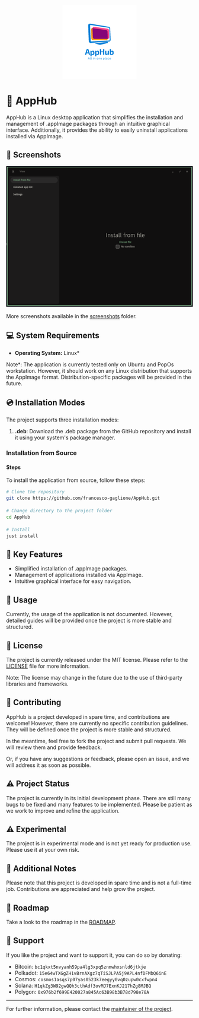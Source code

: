 <p align="center">
  <img src="./res/icons/hicolor/scalable/apps/icon.png" alt="Logo">
</p>

# 🚀 AppHub

AppHub is a Linux desktop application that simplifies the installation and management of .appImage packages through an intuitive graphical interface. Additionally, it provides the ability to easily uninstall applications installed via AppImage.

## 📸 Screenshots
<p align="center">
  <img src="./screenshots/install.png" alt="Screenshot 1">
</p>

More screenshots available in the [screenshots](screenshots) folder.

## 💻 System Requirements
- **Operating System:** Linux*

Note*: The application is currently tested only on Ubuntu and PopOs workstation. 
However, it should work on any Linux distribution that supports the AppImage format.
Distribution-specific packages will be provided in the future.

## 💿 Installation Modes
The project supports three installation modes:
1. **.deb**: Download the .deb package from the GitHub repository and install it using your system's package manager.

### Installation from Source

#### Steps

To install the application from source, follow these steps:

```bash
# Clone the repository
git clone https://github.com/francesco-gaglione/AppHub.git

# Change directory to the project folder
cd AppHub

# Install
just install
```

## 🌟 Key Features
- Simplified installation of .appImage packages.
- Management of applications installed via AppImage.
- Intuitive graphical interface for easy navigation.

## 📖 Usage
Currently, the usage of the application is not documented. However, detailed guides will be provided once the project is more stable and structured.

## 📝 License
The project is currently released under the MIT license. Please refer to the [LICENSE](LICENSE) file for more information.

Note: The license may change in the future due to the use of third-party libraries and frameworks.

## 🤝 Contributing
AppHub is a project developed in spare time, and contributions are welcome! However, there are currently no specific contribution guidelines. They will be defined once the project is more stable and structured.

In the meantime, feel free to fork the project and submit pull requests. We will review them and provide feedback.

Or, if you have any suggestions or feedback, please open an issue, and we will address it as soon as possible.

## ⚠️ Project Status
The project is currently in its initial development phase. There are still many bugs to be fixed and many features to be implemented. Please be patient as we work to improve and refine the application.

## ⚠️ Experimental
The project is in experimental mode and is not yet ready for production use. 
Please use it at your own risk.

## 📌 Additional Notes
Please note that this project is developed in spare time and is not a full-time job. Contributions are appreciated and help grow the project.

## 🚀 Roadmap

Take a look to the roadmap in the [ROADMAP](roadmap.md).

## 💖 Support

If you like the project and want to support it, you can do so by donating:

- Bitcoin: `bc1qkxt5nvyanh59pa4lg3xpq5znmwhxsnld6jtkje`
- Polkadot: `15e64wTXGgZH1vBrnAXgz7qTiSJLPA5j9APL4nfDFMbQ6inE`
- Cosmos: `cosmos1asqs7p07yas0523k7eegyy0vq0zupw0cxfwpn4`
- Solana: `H1qkZg3W92gwQQh3cthAdf3ovMJ7ExnKJ217hZg8MJBQ`
- Polygon: `0x976b2f699E420027a845Ac63B98b3B78d798e78A`

---

For further information, please contact the [maintainer of the project](mailto:francesco.gaglione.p@gmail.com).

